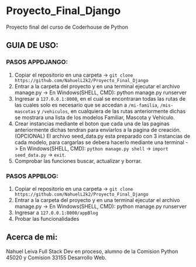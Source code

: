 # Proyecto_Final_Django
Proyecto final del curso de Coderhouse de Python

## GUIA DE USO:

### PASOS APPDJANGO:

1. Copiar el repositorio en una carpeta -> `git clone https://github.com/NahuelL2k2/Proyecto_Final_Django`
2. Entrar a la carpeta del proyecto y en una terminal ejecutar el archivo manage.py -> En Windows(SHELL, CMD): python manage.py runserver
3. Ingresar a `127.0.0.1:8000`, en el cual se encontraran todas las rutas de las cuales solo es necesario que se accedan a `/mi-familia`, `/mis-mascotas` y `/vehiculos`, en cualquiera de las rutas anteriormente dichas se mostrara una lista de los modelos Familiar, Mascota y Vehiculo.
4. Crear instancias mediante el boton que cada una de las paginas anteriormente dichas tendran para enviarlos a la pagina de creación.
(OPCIONAL) El archivo seed_data.py esta preparado con 3 instancias de cada modelo, para cargarlas se debera hacerlo mediante una terminal -> En Windows(SHELL, CMD): `python manage.py shell` -> `import seed_data.py` -> `exit`.
5. Comprobar las funciones buscar, actualizar y borrar.

### PASOS APPBLOG:
1. Copiar el repositorio en una carpeta -> `git clone https://github.com/NahuelL2k2/Proyecto_Final_Django`
2. Entrar a la carpeta del proyecto y en una terminal ejecutar el archivo manage.py -> En Windows(SHELL, CMD): python manage.py runserver
3. Ingresar a `127.0.0.1:8000/appBlog`
4. Probar las funcionalidades

## Acerca de mi:
Nahuel Leiva Full Stack Dev en proceso, alumno de la Comision Python 45020 y Comision 33155 Desarrollo Web. 
